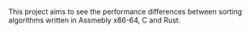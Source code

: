 This project aims to see the performance differences between sorting algorithms written in Assmebly x86-64, C and Rust.

